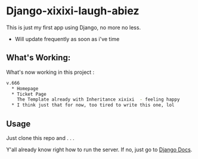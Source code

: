 # Django-xixixi-laugh-abiez

This is just my first app using Django, no more no less.
- Will update frequently as soon as i've time

## What's Working:

What's now working in this project :

```bash
v.666
  * Homepage
  * Ticket Page
    The Template already with Inheritance xixixi  - feeling happy
  * I think just that for now, too tired to write this one, lol
```

## Usage

Just clone this repo and . . . 

Y'all already know right how to run the server. If no, just go to [Django Docs](https://docs.djangoproject.com/en/3.0/intro/tutorial01/).
